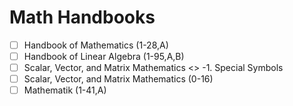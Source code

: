 # Math Handbooks

- [ ]  Handbook of Mathematics (1-28,A)
- [ ]  Handbook of Linear Algebra (1-95,A,B)
- [ ]  Scalar, Vector, and Matrix Mathematics <> -1. Special Symbols
- [ ]  Scalar, Vector, and Matrix Mathematics (0-16)
- [ ]  Mathematik (1-41,A)
